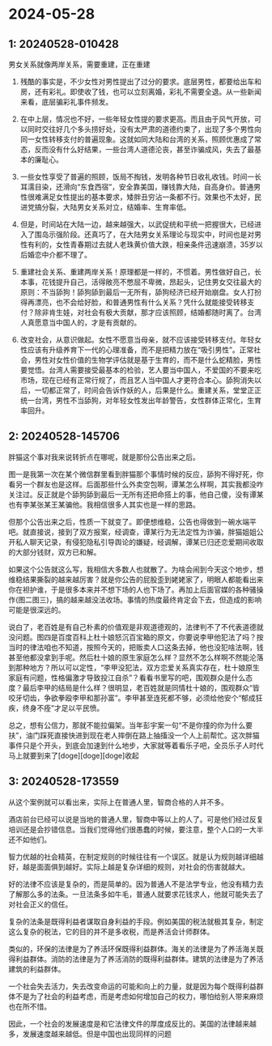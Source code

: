 # 2024-05-28

## 1: 20240528-010428

男女关系就像两岸关系，需要重建，正在重建

1. 残酷的事实是，不少女性对男性提出了过分的要求。底层男性，都要给出车和房，还有彩礼。即使收了钱，也可以立刻离婚，彩礼不需要全退。从一些新闻来看，底层骗彩礼事件频发。

2. 在中上层，情况也不好，一些年轻女性提的要求更高。而且由于风气开放，可以同时交往好几个多头捞好处，没有太严肃的道德约束了，出现了多个男性向同一女性转移支付的普遍现象。这就如同大陆和台湾的关系，照顾优惠成了常态，反而没有什么好结果，一些台湾人道德沦丧，甚至诈骗成风，失去了最基本的廉耻心。

3. 一些女性享受了普遍的照顾，饭局不掏钱，发明各种节日收礼收钱。时间一长耳濡目染，还滑向“东食西宿”，安全靠美国，赚钱靠大陆，自高身价。普通男性很难满足女性提出的基本要求，矮胖丑穷沾一条都不行。效果也不太好，民进党搞分裂，大陆男女关系对立，结婚率、生育率低。

4. 但是，时间站在大陆一边，越来越强大，以武促统和平统一把握很大，已经进入了围岛示强阶段。还真巧了，在大陆男女关系理论与现实中，时间也是对男性有利的，女性青春期过去就人老珠黄价值大跌，相亲条件迅速崩溃，35岁以后婚恋中介都不理了。

5. 重建社会关系、重建两岸关系！原理都是一样的，不惯着。男性做好自己，长本事，花钱提升自己，活得敞亮不憋屈不卑微，昂起头，记住男女交往最大的原则：不当舔狗！舔狗舔到最后一无所有，舔狗经济已经开始崩盘。女人打扮得再漂亮，也不会给好脸，和普通男性有什么关系？凭什么就能接受转移支付？除非肯生娃，对社会有极大贡献，那才应该照顾，结婚都随时离了。台湾人真愿意当中国人的，才是有贡献的。

6. 改变社会，从意识做起。女性不愿意当母亲，就不应该接受转移支付。年轻女性应该有升级养育下一代的心理准备，而不是把精力放在“吸引男性”。正常社会，男性对女性价值的生物学评估就是基于生育的，而不是什么蛇精脸，男性要觉悟。台湾人需要接受最基本的检验，艺人要当中国人，不爱国的不要来吃市场，现在已经有正常行规了，而且艺人当中国人才更符合本心。舔狗消失以后，一切都正常了，时间会告诉作妖的人，后果是什么。重建关系，堂堂正正统一台湾，男性不当舔狗，对年轻女性发出年龄警告，女性群体正常化，生育率回升。

## 2: 20240528-145706

胖猫这个事对我来说转折点在哪呢，就是那份公告出来之后。

图一是我第一次在某个微信群里看到胖猫那个事情时候的反应，舔狗不得好死，你看另一个群友也是这样。后面那些什么外卖空包啊，谭某怎么样啊，其实我都没咋关注过。反正就是个舔狗舔到最后一无所有还把命搭上的事，他自己傻，没有谭某也有李某张某王某骗他。我相信很多人其实也是一样的思路。

但那个公告出来之后，性质一下就变了。即便想维稳，公告也得做到一碗水端平吧。就直接说，接到了双方报案，经调查，谭某行为无法定性为诈骗，胖猫姐姐公开私人聊天记录，有侵犯隐私引导舆论的嫌疑，经调解，谭某已归还恋爱期间收取的大部分钱财，双方已和解。

如果这个公告就这么写，我相信大多数人也就散了。为啥会闹到今天这个地步，想维稳结果撕裂的越来越厉害？就是你公告的屁股歪到姥姥家了，明眼人都能看出来你在袒护谁，于是很多本来并不想下场的人也下场了。再加上后面官媒的各种骚操作(图二图三)，搞的越来越没法收场。事情的热度最终肯定会下去，但造成的影响可能是很深远的。

说白了，老百姓是有自己朴素的价值观是非观道德观的，法律判不了不代表道德就没问题。图四是百度百科上杜十娘怒沉百宝箱的原文，你要说李甲他犯法了吗？按当时的律法咱也不知道，按照今天的，把贩卖人口这条去掉，他也没犯啥法啊，钱甚至他都没拿到手呢。然后杜十娘的原生家庭怎么样？显然不怎么样啊不然能沦落到那种地方？所以可以定性，“李甲没犯法，双方恋爱关系真实存在，杜十娘原生家庭有问题，性格偏激才导致投江自杀”？看看书里写的吧，围观群众是什么态度？最后李甲的结局是什么样？很明显，老百姓就是同情杜十娘的，围观群众“皆咬牙切齿，争欲拳殴李甲和那孙富”。李甲甚至连死都不够，必须给他安个“郁成狂疾，终身不痊”才足以平民愤。

总之，想有公信力，那就不能拉偏架。当年彭宇案一句“不是你撞的你为什么要扶”，油门踩死直接快进到现在老人摔倒在路上抽搐没一个人上前帮忙。这次胖猫事件只是个开头，到底会加速到什么地步，大家就等着看乐子吧，全员乐子人时代马上就要到来了[doge][doge][doge]收起

## 3: 20240528-173559

从这个案例就可以看出来，实际上在普通人里，智商合格的人并不多。

酒店前台已经可以说是当地的普通人里，智商中等以上的人了。可是他们经过反复培训还是会抄错信息。当我们觉得他们很愚蠢的时候，要注意，整个人口的一大半还不如他们。

智力优越的社会精英，在制定规则的时候往往有一个误区。就是认为规则越详细越好，越是面面俱到越好。实际上越是复杂详细的规则，对社会的伤害就越大。

好的法律不应该是复杂的，而是简单的。因为普通人不是法学专业，他没有精力去了解那么多的法条。一旦法条多如牛毛，普通人就要求花钱求人，他就可能失去了对社会正义的信任。

复杂的法条是既得利益者谋取自身利益的手段。例如美国的税法就极其复杂，制定这么复杂的税法，它的目的并不是多收税，而是养活会计师群体。

类似的，环保的法律是为了养活环保既得利益群体。海关的法律是为了养活海关既得利益群体。消防的法律是为了养活消防的既得利益群体。建筑的法律是为了养活建筑的利益群体。

一个社会失去活力，失去改变命运的可能和向上的力量，就是因为每个既得利益群体不是为了社会的利益考虑，而是考虑如何增加自己的权力，哪怕给别人带来麻烦也在所不惜。

因此，一个社会的发展速度是和它法律文件的厚度成反比的。美国的法律越来越多，发展速度越来越低。但是中国也出现同样的问题

